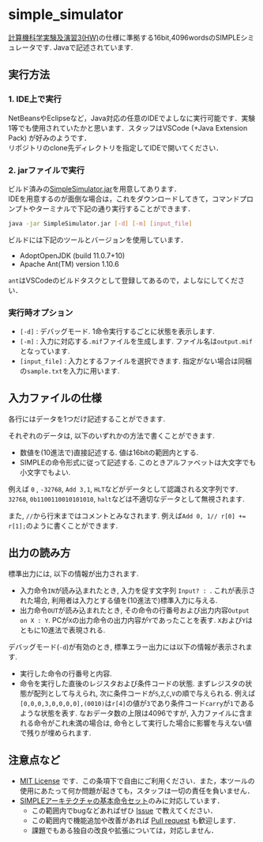 # simple_simulator

[計算機科学実験及演習3(HW)](http://www.lab3.kuis.kyoto-u.ac.jp/~takase/le3a/)の仕様に準拠する16bit,4096wordsのSIMPLEシミュレータです. Javaで記述されています.

## 実行方法

### 1. IDE上で実行

NetBeansやEclipseなど，Java対応の任意のIDEでよしなに実行可能です．実験1等でも使用されていたかと思います．スタッフはVSCode (+Java Extension Pack) が好みのようです．  
リポジトリのclone先ディレクトリを指定してIDEで開いてください．

### 2. jarファイルで実行

ビルド済みの[SimpleSimulator.jar](SimpleSimulator.jar)を用意してあります．  
IDEを用意するのが面倒な場合は，これをダウンロードしてきて，コマンドプロンプトやターミナルで下記の通り実行することができます．

```bash
java -jar SimpleSimulator.jar [-d] [-m] [input_file] 
```

ビルドには下記のツールとバージョンを使用しています．

- AdoptOpenJDK (build 11.0.7+10)
- Apache Ant(TM) version 1.10.6

`ant`はVSCodeのビルドタスクとして登録してあるので，よしなにしてください．


### 実行時オプション

- `[-d]` : デバッグモード. 1命令実行するごとに状態を表示します.
- `[-m]` : 入力に対応する`.mif`ファイルを生成します. ファイル名は`output.mif`となっています.
- `[input_file]` : 入力とするファイルを選択できます. 指定がない場合は同梱の`sample.txt`を入力に用います.

## 入力ファイルの仕様

各行にはデータを1つだけ記述することができます.

それぞれのデータは, 以下のいずれかの方法で書くことができます.

- 数値を(10進法で)直接記述する. 値は16bitの範囲内とする.
- SIMPLEの命令形式に従って記述する. このときアルファベットは大文字でも小文字でもよい.

例えば `0` , `-32768`, `Add 3,1`, `HLT`などがデータとして認識される文字列です.
`32768`, `0b1100110010101010`, `halt`などは不適切なデータとして無視されます.

また, `//`から行末まではコメントとみなされます. 例えば`Add 0, 1// r[0] += r[1];`のように書くことができます.

## 出力の読み方

標準出力には, 以下の情報が出力されます.
- 入力命令`IN`が読み込まれたとき, 入力を促す文字列 `Input? : `. これが表示された場合, 利用者は入力とする値を(10進法で)標準入力に与える.
- 出力命令`OUT`が読み込まれたとき, その命令の行番号および出力内容`Output on X : Y`. PCが`X`の出力命令の出力内容が`Y`であったことを表す. `X`および`Y`はともに10進法で表現される.

デバッグモード(`-d`)が有効のとき, 標準エラー出力には以下の情報が表示されます.
- 実行した命令の行番号と内容.
- 命令を実行した直後のレジスタおよび条件コードの状態. まずレジスタの状態が配列として与えられ, 次に条件コードが`S`,`Z`,`C`,`V`の順で与えられる. 例えば`[0,0,0,3,0,0,0,0],(0010)`は`r[4]`の値が`3`であり条件コード`carry`が`1`であるような状態を表す.
なおデータ数の上限は4096ですが, 入力ファイルに含まれる命令がこれ未満の場合は, 命令として実行した場合に影響を与えない値で残りが埋められます.

## 注意点など

- [MIT License](LICENSE) です．この条項下で自由にご利用ください．また，本ツールの使用にあたって何か問題が起きても，スタッフは一切の責任を負いません．
- [SIMPLEアーキテクチャの基本命令セット](http://www.lab3.kuis.kyoto-u.ac.jp/~takase/le3a/#SIMPLE)のみに対応しています．
  - この範囲内でbugなどあればぜひ [Issue](./issues) で教えてください．
  - この範囲内で機能追加や改善があれば [Pull request](./pulls) も歓迎します．
  - 課題でもある独自の改良や拡張については，対応しません．


